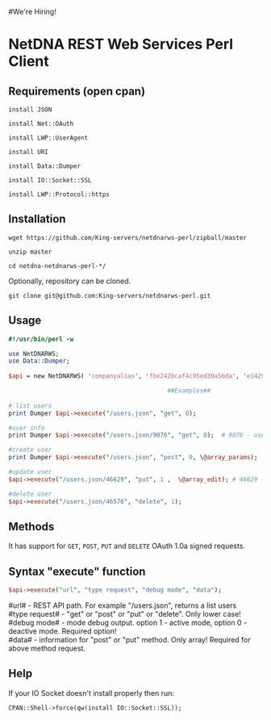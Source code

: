 #We're Hiring!




# NetDNA REST Web Services Perl Client

## Requirements (open cpan)

`install JSON`

`install Net::OAuth`

`install LWP::UserAgent`

`install URI`

`install Data::Dumper`

`install IO::Socket::SSL`

`install LWP::Protocol::https`


## Installation
`wget https://github.com/King-servers/netdnarws-perl/zipball/master`

`unzip master`

`cd netdna-netdnarws-perl-*/`

Optionally, repository can be cloned.

`git clone git@github.com:King-servers/netdnarws-perl.git`


## Usage
```perl
#!/usr/bin/perl -w

use NetDNARWS;
use Data::Dumper;
           
$api = new NetDNARWS( 'companyalias', 'fbe242bcaf4c95ed39a56da', 'e1429ab0873d0f13b62');

											##Examples##
	
# list users
print Dumper $api->execute("/users.json", "get", 0); 

#user info
print Dumper $api->execute("/users.json/9076", "get", 0);  # 9076 - user id

#create user
print Dumper $api->execute("/users.json", "post", 0, \@array_params); 

#update user
$api->execute("/users.json/46629", "put", 1 ,  \@array_edit); # 46629 - user id

#delete user 
$api->execute("/users.json/46576", "delete", 1);
```

## Methods
It has support for `GET`, `POST`, `PUT` and `DELETE` OAuth 1.0a signed requests.

## Syntax "execute" function 


```perl    
$api->execute("url", "type request", "debug mode", "data");
```
#url# - REST API path. For example "/users.json", returns a list users  
#type request# -  "get" or "post" or "put" or "delete". Only lower case!    
#debug mode# - mode debug output. option 1 - active mode, option 0 - deactive mode. Required option!  
#data# - information for "post" or "put" method. Only array! Required for above method request.  

## Help

If your IO Socket doesn't install properly then run:

`CPAN::Shell->force(qw(install IO::Socket::SSL));`
